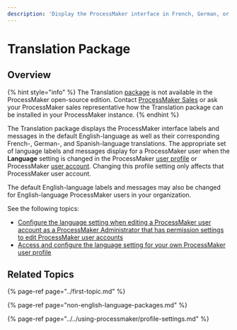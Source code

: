```yaml
---
description: 'Display the ProcessMaker interface in French, German, or Spanish language.'
---
```


# Translation Package

## Overview

{% hint style="info" %}
The Translation [package](../first-topic.md) is not available in the ProcessMaker open-source edition. Contact [ProcessMaker Sales](mailto:sales@processmaker.com) or ask your ProcessMaker sales representative how the Translation package can be installed in your ProcessMaker instance.
{% endhint %}

The Translation package displays the ProcessMaker interface labels and messages in the default English-language as well as their corresponding French-, German-, and Spanish-language translations. The appropriate set of language labels and messages display for a ProcessMaker user when the **Language** setting is changed in the ProcessMaker [user profile](../../using-processmaker/profile-settings.md) or ProcessMaker [user account](../../processmaker-administration/add-users/manage-user-accounts/create-a-user-account.md#create-a-processmaker-user-account). Changing this profile setting only affects that ProcessMaker user account.

The default English-language labels and messages may also be changed for English-language ProcessMaker users in your organization.

See the following topics:

* [Configure the language setting when editing a ProcessMaker user account as a ProcessMaker Administrator that has permission settings to edit ProcessMaker user accounts](../../processmaker-administration/add-users/manage-user-accounts/edit-a-user-account.md#edit-a-processmaker-user-account)
* [Access and configure the language setting for your own ProcessMaker user profile](../../using-processmaker/profile-settings.md)

## Related Topics

{% page-ref page="../first-topic.md" %}

{% page-ref page="non-english-language-packages.md" %}

{% page-ref page="../../using-processmaker/profile-settings.md" %}

